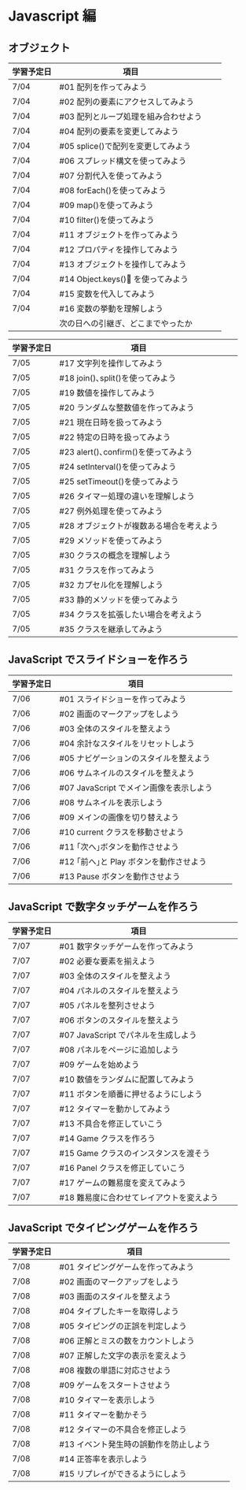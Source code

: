# Javascript 編

## オブジェクト

| 学習予定日 | 項目                                 |     |     |
| ---------- | ------------------------------------ | --- | --- |
| 7/04       | #01 配列を作ってみよう               |     |     |
| 7/04       | #02 配列の要素にアクセスしてみよう   |     |     |
| 7/04       | #03 配列とループ処理を組み合わせよう |     |     |
| 7/04       | #04 配列の要素を変更してみよう       |     |     |
| 7/04       | #05 splice()で配列を変更してみよう   |     |     |
| 7/04       | #06 スプレッド構文を使ってみよう     |     |     |
| 7/04       | #07 分割代入を使ってみよう           |     |     |
| 7/04       | #08 forEach()を使ってみよう          |     |     |
| 7/04       | #09 map()を使ってみよう              |     |     |
| 7/04       | #10 filter()を使ってみよう           |     |     |
| 7/04       | #11 オブジェクトを作ってみよう       |     |     |
| 7/04       | #12 プロパティを操作してみよう       |     |     |
| 7/04       | #13 オブジェクトを操作してみよう     |     |     |
| 7/04       | #14 Object.keys() を使ってみよう     |     |     |
| 7/04       | #15 変数を代入してみよう             |     |     |
| 7/04       | #16 変数の挙動を理解しよう           |     |     |
|            | 次の日への引継ぎ、どこまでやったか   |     |     |

| 学習予定日 | 項目                                     |     |     |
| ---------- | ---------------------------------------- | --- | --- |
| 7/05       | #17 文字列を操作してみよう               |     |     |
| 7/05       | #18 join()､split()を使ってみよう         |     |     |
| 7/05       | #19 数値を操作してみよう                 |     |     |
| 7/05       | #20 ランダムな整数値を作ってみよう       |     |     |
| 7/05       | #21 現在日時を扱ってみよう               |     |     |
| 7/05       | #22 特定の日時を扱ってみよう             |     |     |
| 7/05       | #23 alert()､confirm()を使ってみよう      |     |     |
| 7/05       | #24 setInterval()を使ってみよう          |     |     |
| 7/05       | #25 setTimeout()を使ってみよう           |     |     |
| 7/05       | #26 タイマー処理の違いを理解しよう       |     |     |
| 7/05       | #27 例外処理を使ってみよう               |     |     |
| 7/05       | #28 オブジェクトが複数ある場合を考えよう |     |     |
| 7/05       | #29 メソッドを使ってみよう               |     |     |
| 7/05       | #30 クラスの概念を理解しよう             |     |     |
| 7/05       | #31 クラスを作ってみよう                 |     |     |
| 7/05       | #32 カプセル化を理解しよう               |     |     |
| 7/05       | #33 静的メソッドを使ってみよう           |     |     |
| 7/05       | #34 クラスを拡張したい場合を考えよう     |     |     |
| 7/05       | #35 クラスを継承してみよう               |     |     |

## JavaScript でスライドショーを作ろう

| 学習予定日 | 項目                                    |     |     |
| ---------- | --------------------------------------- | --- | --- |
| 7/06       | #01 スライドショーを作ってみよう        |     |     |
| 7/06       | #02 画面のマークアップをしよう          |     |     |
| 7/06       | #03 全体のスタイルを整えよう            |     |     |
| 7/06       | #04 余計なスタイルをリセットしよう      |     |     |
| 7/06       | #05 ナビゲーションのスタイルを整えよう  |     |     |
| 7/06       | #06 サムネイルのスタイルを整えよう      |     |     |
| 7/06       | #07 JavaScript でメイン画像を表示しよう |     |     |
| 7/06       | #08 サムネイルを表示しよう              |     |     |
| 7/06       | #09 メインの画像を切り替えよう          |     |     |
| 7/06       | #10 current クラスを移動させよう        |     |     |
| 7/06       | #11 ｢次へ｣ボタンを動作させよう          |     |     |
| 7/06       | #12 ｢前へ｣と Play ボタンを動作させよう  |     |     |
| 7/06       | #13 Pause ボタンを動作させよう          |     |     |

## JavaScript で数字タッチゲームを作ろう

| 学習予定日 | 項目                                     |     |     |
| ---------- | ---------------------------------------- | --- | --- |
| 7/07       | #01 数字タッチゲームを作ってみよう       |     |     |
| 7/07       | #02 必要な要素を揃えよう                 |     |     |
| 7/07       | #03 全体のスタイルを整えよう             |     |     |
| 7/07       | #04 パネルのスタイルを整えよう           |     |     |
| 7/07       | #05 パネルを整列させよう                 |     |     |
| 7/07       | #06 ボタンのスタイルを整えよう           |     |     |
| 7/07       | #07 JavaScript でパネルを生成しよう      |     |     |
| 7/07       | #08 パネルをページに追加しよう           |     |     |
| 7/07       | #09 ゲームを始めよう                     |     |     |
| 7/07       | #10 数値をランダムに配置してみよう       |     |     |
| 7/07       | #11 ボタンを順番に押せるようにしよう     |     |     |
| 7/07       | #12 タイマーを動かしてみよう             |     |     |
| 7/07       | #13 不具合を修正していこう               |     |     |
| 7/07       | #14 Game クラスを作ろう                  |     |     |
| 7/07       | #15 Game クラスのインスタンスを渡そう    |     |     |
| 7/07       | #16 Panel クラスを修正していこう         |     |     |
| 7/07       | #17 ゲームの難易度を変えてみよう         |     |     |
| 7/07       | #18 難易度に合わせてレイアウトを変えよう |     |     |

## JavaScript でタイピングゲームを作ろう

| 学習予定日 | 項目                                   |     |     |
| ---------- | -------------------------------------- | --- | --- |
| 7/08       | #01 タイピングゲームを作ってみよう     |     |     |
| 7/08       | #02 画面のマークアップをしよう         |     |     |
| 7/08       | #03 画面のスタイルを整えよう           |     |     |
| 7/08       | #04 タイプしたキーを取得しよう         |     |     |
| 7/08       | #05 タイピングの正誤を判定しよう       |     |     |
| 7/08       | #06 正解とミスの数をカウントしよう     |     |     |
| 7/08       | #07 正解した文字の表示を変えよう       |     |     |
| 7/08       | #08 複数の単語に対応させよう           |     |     |
| 7/08       | #09 ゲームをスタートさせよう           |     |     |
| 7/08       | #10 タイマーを表示しよう               |     |     |
| 7/08       | #11 タイマーを動かそう                 |     |     |
| 7/08       | #12 タイマーの不具合を修正しよう       |     |     |
| 7/08       | #13 イベント発生時の誤動作を防止しよう |     |     |
| 7/08       | #14 正答率を表示しよう                 |     |     |
| 7/08       | #15 リプレイができるようにしよう       |     |     |